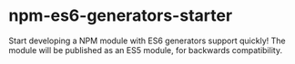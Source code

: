 # npm-es6-generators-starter
Start developing a NPM module with ES6 generators support quickly!  The module will be published as an ES5 module, for backwards compatibility.
